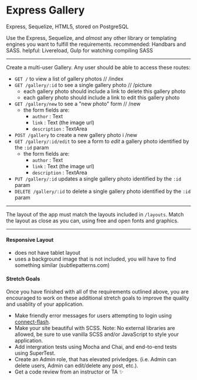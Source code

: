 Express Gallery
===============

Express, Sequelize, HTML5, stored on PostgreSQL

Use the Express, Sequelize, and *almost* any other library or templating engines you want to fulfill the requirements.
recommended: Handbars and SASS.
helpful: Livereload, Gulp for watching compiling SASS

---

Create a multi-user Gallery.
Any user should be able to access these routes:

- `GET /` to view a list of gallery photos // /index
- `GET /gallery/:id` to see a single gallery photo // /picture
  - each gallery photo should include a link to delete this gallery photo
  - each gallery photo should include a link to edit this gallery photo
- `GET /gallery/new` to see a "new photo" form // /new
  - the form fields are:
    - `author` : Text
    - `link` : Text (the image url)
    - `description` : TextArea
- `POST /gallery` to create a new gallery photo i /new
- `GET /gallery/:id/edit` to see a form to *edit* a gallery photo identified by the `:id` param
  - the form fields are:
    - `author` : Text
    - `link` : Text (the image url)
    - `description` : TextArea
- `PUT /gallery/:id` updates a single gallery photo identified by the `:id` param
- `DELETE /gallery/:id` to delete a single gallery photo identified by the `:id` param

---

The layout of the app must match the layouts included in `/layouts`.
Match the layout as close as you can, using free and open fonts and graphics.

---

#### Responsive Layout

- does not have tablet layout
- uses a background image that is not included, you will have to find something similar (subtlepatterns.com)

#### Stretch Goals

Once you have finished with all of the requirements outlined above, you are encouraged to work on these additional stretch goals to improve the quality and usablity of your application.

- Make friendly error messages for users attempting to login using [connect-flash](https://github.com/jaredhanson/connect-flash).
- Make your site beautiful with SCSS. Note: No external libraries are allowed, be sure to use vanilla SCSS and/or JavaScript to style your application.
- Add intergration tests using Mocha and Chai, and end-to-end tests using SuperTest.
- Create an Admin role, that has elevated privledges. (i.e. Admin can delete users, Admin can edit/delete any post, etc.).
- Get a code review from an instructor or TA :sparkles:

